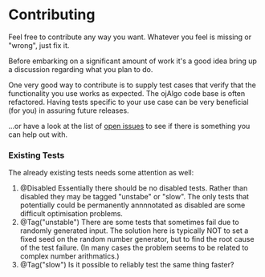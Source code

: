 # Contributing

Feel free to contribute any way you want. Whatever you feel is missing or "wrong", just fix it.

Before embarking on a significant amount of work it's a good idea bring up a discussion regarding what you plan to do.

One very good way to contribute is to supply test cases that verify that the functionality you use works as expected. The ojAlgo code base is often refactored. Having tests specific to your use case can be very beneficial (for you) in assuring future releases.

...or have a look at the list of [open issues](https://github.com/optimatika/ojAlgo/issues) to see if there is something you can help out with.

### Existing Tests

The already existing tests needs some attention as well:

1. @Disabled  Essentially there should be no disabled tests. Rather than disabled they may be tagged "unstabe" or "slow". The only tests that potentially could be permanently annnnotated as disabled are some difficult optimisation problems. 
2. @Tag("unstable") There are some tests that sometimes fail due to randomly generated input. The solution here is typically NOT to set a fixed seed on the random number generator, but to find the root cause of the test failure. (In many cases the problem seems to be related to complex number arithmatics.)
3. @Tag("slow") Is it possible to reliably test the same thing faster?
